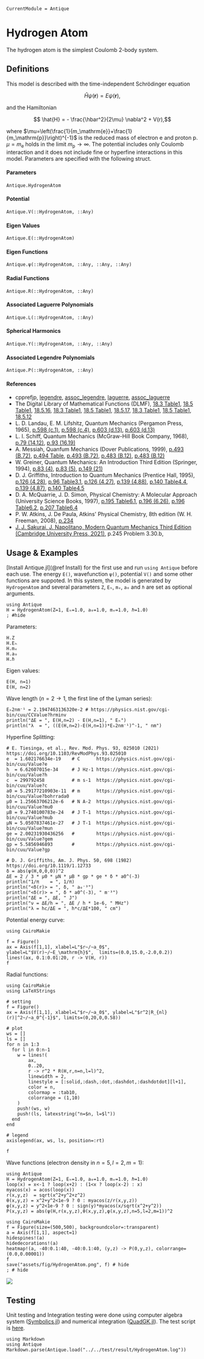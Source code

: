 ```@meta
CurrentModule = Antique
```

# Hydrogen Atom

The hydrogen atom is the simplest Coulomb 2-body system.

## Definitions

This model is described with the time-independent Schrödinger equation
```math
  \hat{H} \psi(\pmb{r}) = E \psi(\pmb{r}),
```
and the Hamiltonian
```math
  \hat{H} = - \frac{\hbar^2}{2\mu} \nabla^2 + V(r),
```
where $\mu=\left(\frac{1}{m_\mathrm{e}}+\frac{1}{m_\mathrm{p}}\right)^{-1}$ is the reduced mass of electron $\mathrm{e}$ and proton $\mathrm{p}$. $\mu = m_\mathrm{e}$ holds in the limit $m_\mathrm{p}\rightarrow\infty$. The potential includes only Coulomb interaction and it does not include fine or hyperfine interactions in this model. Parameters are specified with the following struct.

#### Parameters
```@docs; canonical=false
Antique.HydrogenAtom
```

#### Potential
```@docs; canonical=false
Antique.V(::HydrogenAtom, ::Any)
```

#### Eigen Values
```@docs; canonical=false
Antique.E(::HydrogenAtom)
```

#### Eigen Functions
```@docs; canonical=false
Antique.ψ(::HydrogenAtom, ::Any, ::Any, ::Any)
```

#### Radial Functions
```@docs; canonical=false
Antique.R(::HydrogenAtom, ::Any)
```

#### Associated Laguerre Polynomials
```@docs; canonical=false
Antique.L(::HydrogenAtom, ::Any)
```

#### Spherical Harmonics
```@docs; canonical=false
Antique.Y(::HydrogenAtom, ::Any, ::Any)
```

#### Associated Legendre Polynomials
```@docs; canonical=false
Antique.P(::HydrogenAtom, ::Any)
```

#### References
- cpprefjp, [legendre](https://cpprefjp.github.io/reference/cmath/legendre.html), [assoc_legendre](https://cpprefjp.github.io/reference/cmath/assoc_legendre.html), [laguerre](https://cpprefjp.github.io/reference/cmath/laguerre.html), [assoc_laguerre](https://cpprefjp.github.io/reference/cmath/assoc_laguerre.html)
- The Digital Library of Mathematical Functions (DLMF), [18.3 Table1](https://dlmf.nist.gov/18.3#T1), [18.5 Table1](https://dlmf.nist.gov/18.5#T1), [18.5.16](https://dlmf.nist.gov/18.5#E16), [18.3 Table1](https://dlmf.nist.gov/18.3#T1), [18.5 Table1](https://dlmf.nist.gov/18.5#T1), [18.5.17](https://dlmf.nist.gov/18.5#E17), [18.3 Table1](https://dlmf.nist.gov/18.3#T1), [18.5 Table1](https://dlmf.nist.gov/18.5#T1), [18.5.12](https://dlmf.nist.gov/18.5#E12)
- L. D. Landau, E. M. Lifshitz, Quantum Mechanics (Pergamon Press, 1965), [p.598 (c.1)](https://archive.org/details/ost-physics-landaulifshitz-quantummechanics/page/n611/mode/2up), [p.598 (c.4)](https://archive.org/details/ost-physics-landaulifshitz-quantummechanics/page/n611/mode/2up), [p.603 (d.13)](https://archive.org/details/ost-physics-landaulifshitz-quantummechanics/page/n615/mode/2up), [p.603 (d.13)](https://archive.org/details/ost-physics-landaulifshitz-quantummechanics/page/n615/mode/2up)
- L. I. Schiff, Quantum Mechanics (McGraw-Hill Book Company, 1968), [p.79 (14.12)](https://archive.org/details/ost-physics-schiff-quantummechanics/page/n95/mode/1up), [p.93 (16.19)](https://archive.org/details/ost-physics-schiff-quantummechanics/page/n109/mode/1up)
- A. Messiah, Quanfum Mechanics (Dover Publications, 1999), [p.493 (B.72)](https://archive.org/details/quantummechanics0000mess/page/491/mode/1up), [p.494 Table](https://archive.org/details/quantummechanics0000mess/page/494/mode/1up), [p.493 (B.72)](https://archive.org/details/quantummechanics0000mess/page/491/mode/1up), [p.483 (B.12)](https://archive.org/details/quantummechanics0000mess/page/483/mode/1up), [p.483 (B.12)](https://archive.org/details/quantummechanics0000mess/page/483/mode/1up)
- W. Greiner, Quantum Mechanics: An Introduction Third Edition (Springer, 1994), [p.83 (4)](https://archive.org/details/quantummechanics0001grei_u4x0/page/83/mode/1up), [p.83 (5)](https://archive.org/details/quantummechanics0001grei_u4x0/page/83/mode/1up), [p.149 (21)](https://archive.org/details/quantummechanics0001grei_u4x0/page/149/mode/1up)
- D. J. Griffiths, Introduction to Quantum Mechanics (Prentice Hall, 1995), [p.126 (4.28)](https://archive.org/details/griffiths-introduction-to-quantum-mechanics/page/126/mode/1up), [p.96 Table3.1](https://archive.org/details/griffiths-introduction-to-quantum-mechanics/page/95/mode/1up), [p.126 (4.27)](https://archive.org/details/griffiths-introduction-to-quantum-mechanics/page/126/mode/1up), [p.139 (4.88)](https://archive.org/details/griffiths-introduction-to-quantum-mechanics/page/139/mode/1up), [p.140 Table4.4](https://archive.org/details/griffiths-introduction-to-quantum-mechanics/page/140/mode/1up), [p.139 (4.87)](https://archive.org/details/griffiths-introduction-to-quantum-mechanics/page/139/mode/1up), [p.140 Table4.5](https://archive.org/details/griffiths-introduction-to-quantum-mechanics/page/140/mode/1up)
- D. A. McQuarrie, J. D. Simon, Physical Chemistry: A Molecular Approach (University Science Books, 1997), [p.195 Table6.1](https://archive.org/details/McQuarrieSimonPhysicalChemistrySolutions/McQuarrie_Simon_Physical_Chemistry1997/page/n218/mode/1up), [p.196 (6.26)](https://archive.org/details/McQuarrieSimonPhysicalChemistrySolutions/McQuarrie_Simon_Physical_Chemistry1997/page/n219/mode/1up), [p.196 Table6.2](https://archive.org/details/McQuarrieSimonPhysicalChemistrySolutions/McQuarrie_Simon_Physical_Chemistry1997/page/n220/mode/1up), [p.207 Table6.4](https://archive.org/details/McQuarrieSimonPhysicalChemistrySolutions/McQuarrie_Simon_Physical_Chemistry1997/page/n230/mode/1up)
- P. W. Atkins, J. De Paula, Atkins' Physical Chemistry, 8th edition (W. H. Freeman, 2008), [p.234](https://archive.org/details/atkinsphysicalch00pwat/page/324/mode/2up?q=Laguerre)
- [J. J. Sakurai, J. Napolitano, Modern Quantum Mechanics Third Edition (Cambridge University Press, 2021)](https://doi.org/10.1017/9781108587280), p.245 Problem 3.30.b, 

## Usage & Examples

[Install Antique.jl](@ref Install) for the first use and run `using Antique` before each use. The energy `E()`, wavefunction `ψ()`, potential `V()` and some other functions are suppoted. In this system, the model is generated by `HydrogenAtom` and several parameters `Z`, `Eₕ`, `mₑ`, `a₀` and `ℏ` are set as optional arguments.

```@example HA
using Antique
H = HydrogenAtom(Z=1, Eₕ=1.0, a₀=1.0, mₑ=1.0, ℏ=1.0)
; #hide
```

Parameters:

```@repl HA
H.Z
H.Eₕ
H.mₑ
H.a₀
H.ℏ
```

Eigen values:

```@repl HA
E(H, n=1)
E(H, n=2)
```

Wave length ($n=2\rightarrow1$, the first line of the Lyman series):

```@example HA
Eₕ2nm⁻¹ = 2.1947463136320e-2 # https://physics.nist.gov/cgi-bin/cuu/CCValue?hrminv
println("ΔE = ", E(H,n=2) - E(H,n=1), " Eₕ")
println("λ  = ", ((E(H,n=2)-E(H,n=1))*Eₕ2nm⁻¹)^-1, " nm")
```

Hyperfine Splitting:

```@example HA
# E. Tiesinga, et al., Rev. Mod. Phys. 93, 025010 (2021) https://doi.org/10.1103/RevModPhys.93.025010
e  = 1.602176634e-19    # C      https://physics.nist.gov/cgi-bin/cuu/Value?e
h  = 6.62607015e-34     # J Hz-1 https://physics.nist.gov/cgi-bin/cuu/Value?h
c  = 299792458          # m s-1  https://physics.nist.gov/cgi-bin/cuu/Value?c
a0 = 5.29177210903e-11  # m      https://physics.nist.gov/cgi-bin/cuu/Value?bohrrada0
μ0 = 1.25663706212e-6   # N A-2  https://physics.nist.gov/cgi-bin/cuu/Value?mu0
μB = 9.2740100783e-24   # J T-1  https://physics.nist.gov/cgi-bin/cuu/Value?mub
μN = 5.0507837461e-27   # J T-1  https://physics.nist.gov/cgi-bin/cuu/Value?mun
ge = 2.00231930436256   #        https://physics.nist.gov/cgi-bin/cuu/Value?gem
gp = 5.5856946893       #        https://physics.nist.gov/cgi-bin/cuu/Value?gp

# D. J. Griffiths, Am. J. Phys. 50, 698 (1982) https://doi.org/10.1119/1.12733
δ = abs(ψ(H,0,0,0))^2
ΔE = 2 / 3 * μ0 * μN * μB * gp * ge * δ * a0^(-3)
println("1/π    = ", 1/π)
println("<δ(r)> = ", δ, " a₀⁻³")
println("<δ(r)> = ", δ * a0^(-3), " m⁻³")
println("ΔE = ", ΔE, " J")
println("ν = ΔE/h = ", ΔE / h * 1e-6, " MHz")
println("λ = hc/ΔE = ", h*c/ΔE*100, " cm")
```

Potential energy curve:

```@example HA
using CairoMakie

f = Figure()
ax = Axis(f[1,1], xlabel=L"$r~/~a_0$", ylabel=L"$V(r)~/~E_\mathrm{h}$",  limits=(0.0,15.0,-2.0,0.2))
lines!(ax, 0.1:0.01:20, r -> V(H, r))
f
```

Radial functions:

```@example HA
using CairoMakie
using LaTeXStrings

# setting
f = Figure()
ax = Axis(f[1,1], xlabel=L"$r~/~a_0$", ylabel=L"$r^2|R_{nl}(r)|^2~/~a_0^{-1}$", limits=(0,20,0,0.58))

# plot
ws = []
ls = []
for n in 1:3
  for l in 0:n-1
    w = lines!(
        ax,
        0..20,
        r -> r^2 * R(H,r,n=n,l=l)^2,
        linewidth = 2,
        linestyle = [:solid,:dash,:dot,:dashdot,:dashdotdot][l+1],
        color = n,
        colormap = :tab10,
        colorrange = (1,10)
    )
    push!(ws, w)
    push!(ls, latexstring("n=$n, l=$l"))
  end
end

# legend
axislegend(ax, ws, ls, position=:rt)

f
```

Wave functions (electron density in $n=5,l=2,m=1$):

```@example HA
using Antique
H = HydrogenAtom(Z=1, Eₕ=1.0, a₀=1.0, mₑ=1.0, ℏ=1.0)
loop(x) = x<-1 ? loop(x+2) : (1<x ? loop(x-2) : x)
myacos(x) = acos(loop(x))
r(x,y,z)  = sqrt(x^2+y^2+z^2)
θ(x,y,z) = x^2+y^2<1e-9 ? 0 : myacos(z/r(x,y,z)) 
φ(x,y,z) = y^2<1e-9 ? 0 : sign(y)*myacos(x/sqrt(x^2+y^2))
P(x,y,z) = abs(ψ(H,r(x,y,z),θ(x,y,z),φ(x,y,z),n=5,l=2,m=1))^2

using CairoMakie
f = Figure(size=(500,500), backgroundcolor=:transparent)
a = Axis(f[1,1], aspect=1)
hidespines!(a)
hidedecorations!(a)
heatmap!(a, -40:0.1:40, -40:0.1:40, (y,z) -> P(0,y,z), colorrange=(0.0,0.00001))
f
save("assets/fig/HydrogenAtom.png", f) # hide
; # hide
```

![](assets/fig/HydrogenAtom.png)

## Testing

Unit testing and Integration testing were done using computer algebra system ([Symbolics.jl](https://symbolics.juliasymbolics.org/stable/)) and numerical integration ([QuadGK.jl](https://juliamath.github.io/QuadGK.jl/stable/)). The test script is [here](https://github.com/ohno/Antique.jl/blob/main/test/HydrogenAtom.jl).

```@eval
using Markdown
using Antique
Markdown.parse(Antique.load("../../test/result/HydrogenAtom.log"))
```

